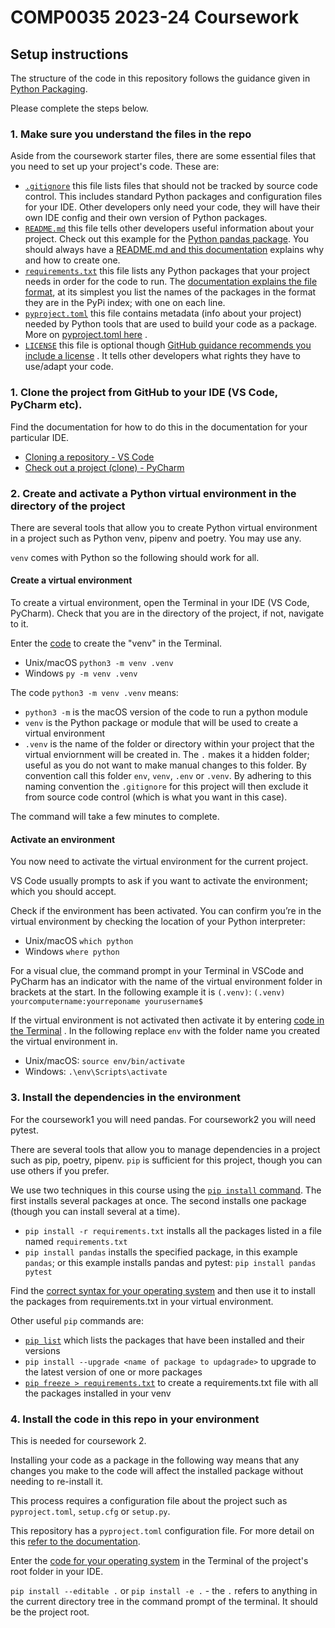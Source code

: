 # COMP0035 2023-24 Coursework

## Setup instructions

The structure of the code in this repository follows the guidance given
in [Python Packaging](https://packaging.python.org/tutorials/packaging-projects/).

Please complete the steps below.

### 1. Make sure you understand the files in the repo

Aside from the coursework starter files, there are some essential files that you need to set up your project's code.
These are:

- [`.gitignore`](.gitignore) this file lists files that should not be tracked by source code control. This includes
  standard Python packages and configuration files for your IDE. Other developers only need your code, they will have
  their own IDE config and their own version of Python packages.
- [`README.md`](README.md) this file tells other developers useful information about your project. Check out this
  example for the [Python pandas package](https://github.com/pandas-dev/pandas). You should always have
  a [README.md and this documentation](https://docs.github.com/en/repositories/managing-your-repositorys-settings-and-features/customizing-your-repository/about-readmes)
  explains why and how to create one.
- [`requirements.txt`](requirements.txt) this file lists any Python packages that your project needs in order for the
  code to run.
  The [documentation explains the file format](https://pip.pypa.io/en/stable/reference/requirements-file-format/), at
  its simplest you list the names of the packages in the format they are in the PyPi index; with one on each line.
- [`pyproject.toml`](pyproject.toml) this file contains metadata (info about your project) needed by Python tools that
  are used to build your code as a package. More
  on [pyproject.toml here](https://packaging.python.org/en/latest/specifications/declaring-project-metadata/#declaring-project-metadata)
  .
- [`LICENSE`](LICENSE) this file is optional
  though [GitHub guidance recommends you include a license](https://docs.github.com/en/repositories/managing-your-repositorys-settings-and-features/customizing-your-repository/licensing-a-repository)
  . It tells other developers what rights they have to use/adapt your code.

### 1. Clone the project from GitHub to your IDE (VS Code, PyCharm etc).

Find the documentation for how to do this in the documentation for your particular IDE.

- [Cloning a repository - VS Code](https://code.visualstudio.com/docs/sourcecontrol/github#_cloning-a-repository)
- [Check out a project (clone) - PyCharm](https://www.jetbrains.com/help/pycharm/manage-projects-hosted-on-github.html#clone-from-GitHub)

### 2. Create and activate a Python virtual environment in the directory of the project

There are several tools that allow you to create Python virtual environment in a project such as Python venv, pipenv and
poetry. You may use any.

`venv` comes with Python so the following should work for all.

#### Create a virtual environment

To create a virtual environment, open the Terminal in your IDE (VS Code, PyCharm). Check that you are in the directory
of the project, if not, navigate to it.

Enter
the [code](https://packaging.python.org/en/latest/guides/installing-using-pip-and-virtual-environments/#creating-a-virtual-environment)
to create the "venv" in the Terminal.

- Unix/macOS `python3 -m venv .venv`
- Windows `py -m venv .venv`

The code `python3 -m venv .venv` means:

- `python3 -m` is the macOS version of the code to run a python module
- `venv` is the Python package or module that will be used to create a virtual environment
- `.venv` is the name of the folder or directory within your project that the virtual enviornment will be created in.
  The `.` makes it a hidden folder; useful as you do not want to make manual changes to this folder. By convention call
  this folder `env`, `venv`, `.env` or `.venv`. By adhering to this naming convention the `.gitignore` for this project
  will then exclude it from source code control (which is what you want in this case).

The command will take a few minutes to complete.

#### Activate an environment

You now need to activate the virtual environment for the current project.

VS Code usually prompts to ask if you want to activate the environment; which you should accept.

Check if the environment has been activated. You can confirm you’re in the virtual environment by checking the location
of your Python interpreter:

- Unix/macOS `which python`
- Windows `where python`

For a visual clue, the command prompt in your Terminal in VSCode and PyCharm has an indicator with the name of the
virtual environment folder in brackets at the start. In the following example it
is `(.venv)`: `(.venv) yourcomputername:yourreponame yourusername$`

If the virtual environment is not activated then activate it by
entering [code in the Terminal](https://packaging.python.org/en/latest/guides/installing-using-pip-and-virtual-environments/#activating-a-virtual-environment)
. In the following replace `env` with the folder name you created the virtual environment in.

- Unix/macOS: `source env/bin/activate`
- Windows: `.\env\Scripts\activate`

### 3. Install the dependencies in the environment

For the coursework1 you will need pandas. For coursework2 you will need pytest.

There are several tools that allow you to manage dependencies in a project such as pip, poetry, pipenv. `pip` is
sufficient for this project, though you can use others if you prefer.

We use two techniques in this course using the [`pip install` command](https://pip.pypa.io/en/stable/cli/pip_install/).
The first installs several packages at once. The second installs one package (though you can install several at a time).

- `pip install -r requirements.txt` installs all the packages listed in a file named `requirements.txt`
- `pip install pandas` installs the specified package, in this example `pandas`; or this example installs pandas and
  pytest:
  `pip install pandas pytest`

Find
the [correct syntax for your operating system](https://packaging.python.org/en/latest/guides/installing-using-pip-and-virtual-environments/#using-requirements-files)
and then use it to install the packages from requirements.txt in your virtual environment.

Other useful `pip` commands are:

- [`pip list`](https://pip.pypa.io/en/stable/cli/pip_list/) which lists the packages that have been installed and their
  versions
- `pip install --upgrade <name of package to updagrade>` to upgrade to the latest version of one or more packages
- [`pip freeze > requirements.txt`](https://pip.pypa.io/en/stable/cli/pip_freeze/) to create a requirements.txt file
  with all the packages installed in your venv

### 4. Install the code in this repo in your environment

This is needed for coursework 2.

Installing your code as a package in the following way means that any changes you make to the code will affect the
installed package without needing to re-install it.

This process requires a configuration file about the project such as `pyproject.toml`, `setup.cfg` or `setup.py`.

This repository has a `pyproject.toml` configuration file. For more detail on
this [refer to the documentation](https://setuptools.pypa.io/en/latest/userguide/pyproject_config.html).

Enter
the [code for your operating system](https://packaging.python.org/en/latest/guides/installing-using-pip-and-virtual-environments/#installing-from-source)
in the Terminal of the project's root folder in your IDE.

`pip install --editable .` or `pip install -e .` - the `.` refers to anything in the current directory tree in the
command prompt of the terminal. It should be the project root.